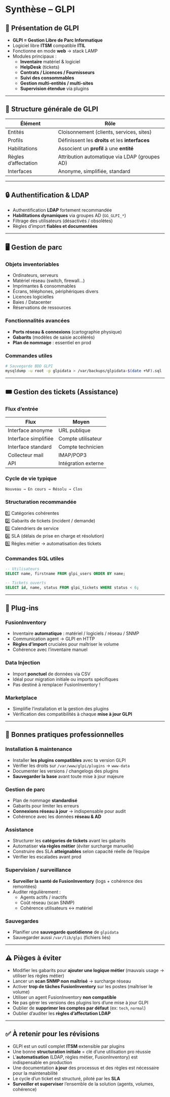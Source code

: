 # Synthèse – GLPI
## 🧩 Présentation de GLPI

- **GLPI = Gestion Libre de Parc Informatique**
- Logiciel libre **ITSM** compatible **ITIL**
- Fonctionne en mode **web** → stack LAMP
- Modules principaux :
    - **Inventaire** matériel & logiciel
    - **HelpDesk** (tickets)
    - **Contrats / Licences / Fournisseurs**
    - **Suivi des consommables**
    - **Gestion multi-entités / multi-sites**
    - **Supervision étendue** via plugins

---

## 🔑 Structure générale de GLPI

|Élément|Rôle|
|---|---|
|Entités|Cloisonnement (clients, services, sites)|
|Profils|Définissent les **droits** et les **interfaces**|
|Habilitations|Associent un **profil** à une **entité**|
|Règles d’affectation|Attribution automatique via LDAP (groupes AD)|
|Interfaces|Anonyme, simplifiée, standard|

---

## 🔒 Authentification & LDAP

- Authentification **LDAP** fortement recommandée
- **Habilitations dynamiques** via groupes AD (`GG_GLPI_*`)
- Filtrage des utilisateurs (désactivés / obsolètes)
- Règles d’import **fiables et documentées**

---

## 🖥️ Gestion de parc

### Objets inventoriables

- Ordinateurs, serveurs
- Matériel réseau (switch, firewall…)
- Imprimantes & consommables
- Écrans, téléphones, périphériques divers
- Licences logicielles
- Baies / Datacenter
- Réservations de ressources

### Fonctionnalités avancées

- **Ports réseau & connexions** (cartographie physique)
- **Gabarits** (modèles de saisie accélérés)
- **Plan de nommage** : essentiel en prod

### Commandes utiles

```bash
# Sauvegarde BDD GLPI
mysqldump -u root -p glpidata > /var/backups/glpidata-$(date +%F).sql
```

---

## 🎟️ Gestion des tickets (Assistance)

### Flux d’entrée

|Flux|Moyen|
|---|---|
|Interface anonyme|URL publique|
|Interface simplifiée|Compte utilisateur|
|Interface standard|Compte technicien|
|Collecteur mail|IMAP/POP3|
|API|Intégration externe|

### Cycle de vie typique

```text
Nouveau → En cours → Résolu → Clos
```

### Structuration recommandée

1️⃣ Catégories cohérentes  
2️⃣ Gabarits de tickets (incident / demande)  
3️⃣ Calendriers de service  
4️⃣ SLA (délais de prise en charge et résolution)  
5️⃣ Règles métier → automatisation des tickets

### Commandes SQL utiles

```sql
-- Utilisateurs
SELECT name, firstname FROM glpi_users ORDER BY name;

-- Tickets ouverts
SELECT id, name, status FROM glpi_tickets WHERE status < 6;
```

---

## 🔄 Plug-ins

### FusionInventory

- Inventaire **automatique** : matériel / logiciels / réseau / SNMP
- Communication agent → GLPI en HTTP
- **Règles d’import** cruciales pour maîtriser le volume
- Cohérence avec l’inventaire manuel

### Data Injection

- Import **ponctuel** de données via CSV
- Idéal pour migration initiale ou imports spécifiques
- Pas destiné à remplacer FusionInventory !

### Marketplace

- Simplifie l’installation et la gestion des plugins
- Vérification des compatibilités à chaque **mise à jour GLPI**

---

## 📌 Bonnes pratiques professionnelles

### Installation & maintenance

- Installer **les plugins compatibles** avec ta version GLPI
- Vérifier les droits sur `/var/www/glpi/plugins` → `www-data`
- Documenter les versions / changelogs des plugins
- **Sauvegarder la base** avant toute mise à jour majeure

### Gestion de parc

- Plan de nommage **standardisé**
- Gabarits pour limiter les erreurs
- **Connexions réseau à jour** → indispensable pour audit
- Cohérence avec les données **réseau & AD**

### Assistance

- Structurer les **catégories de tickets** avant les gabarits
- Automatiser **via règles métier** (éviter surcharge manuelle)
- Construire des SLA **atteignables** selon capacité réelle de l’équipe
- Vérifier les escalades avant prod

### Supervision / surveillance

- **Surveiller la santé de FusionInventory** (logs + cohérence des remontées)
- Auditer régulièrement :
    - Agents actifs / inactifs
    - Coût réseau (scan SNMP)
    - Cohérence utilisateurs ↔ matériel

### Sauvegardes

- Planifier une **sauvegarde quotidienne** de `glpidata`
- Sauvegarder aussi `/var/lib/glpi` (fichiers liés)

---

## ⚠️ Pièges à éviter

- Modifier les gabarits pour **ajouter une logique métier** (mauvais usage → utiliser les règles métier)
- Lancer un **scan SNMP non maîtrisé** → surcharge réseau
- Activer **trop de tâches FusionInventory** sur les postes (maîtriser le volume)
- Utiliser un agent FusionInventory **non compatible**
- Ne pas gérer les versions des plugins lors d’une mise à jour GLPI
- Oublier de **supprimer les comptes par défaut** (ex: `tech`, `normal`)
- Oublier d’auditer les **règles d’affectation LDAP**

---

## ✅ À retenir pour les révisions

- GLPI est un outil complet **ITSM** extensible par plugins
- Une bonne **structuration initiale** = clé d’une utilisation pro réussie
- L’**automatisation** (LDAP, règles métier, FusionInventory) est indispensable en production
- Une documentation **à jour** des processus et des règles est nécessaire pour la maintenabilité
- Le cycle d’un ticket est structuré, piloté par les **SLA**
- **Surveiller et superviser** l’ensemble de la solution (agents, volumes, cohérence)
